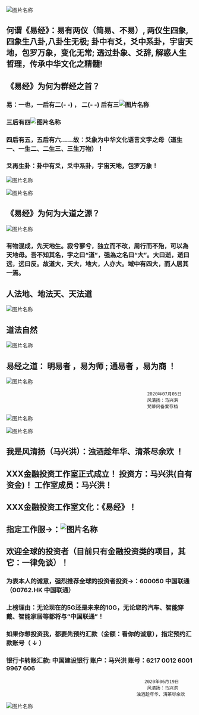 ![图片名称](https://t9.baidu.com/it/u=580224675,2188039574&fm=193)

##  何谓《易经》：易有两仪（简易、不易）, 两仪生四象,四象生八卦,八卦生无极; 卦中有爻，爻中系卦，宇宙天地，包罗万象，变化无常; 透过卦象、爻辞, 解惑人生哲理，传承中华文化之精髓!

##  《易经》为何为群经之首？

###  易：一也，一后有二(- -) ， 二(- -) 后有三![图片名称](https://ss2.bdstatic.com/70cFvnSh_Q1YnxGkpoWK1HF6hhy/it/u=4252246436,3176934610&fm=26&gp=0.jpg)


###  三后有四![图片名称](https://ss0.bdstatic.com/70cFvHSh_Q1YnxGkpoWK1HF6hhy/it/u=2555533618,366837278&fm=26&gp=0.jpg)


###  四后有五，五后有六......故：爻象为中华文化语言文字之母（道生一、一生二、二生三、三生万物）！

###  爻再生卦：卦中有爻，爻中系卦，宇宙天地，包罗万象！


![图片名称](https://ss3.bdstatic.com/70cFv8Sh_Q1YnxGkpoWK1HF6hhy/it/u=3415270215,2204104306&fm=26&gp=0.jpg)


![图片名称](https://ss1.bdstatic.com/70cFuXSh_Q1YnxGkpoWK1HF6hhy/it/u=2487844423,1887284738&fm=26&gp=0.jpg)


##  《易经》为何为大道之源？ 
![图片名称](https://ss0.bdstatic.com/70cFuHSh_Q1YnxGkpoWK1HF6hhy/it/u=2160663814,3492482038&fm=26&gp=0.jpg)
###  有物混成，先天地生。寂兮寥兮，独立而不改，周行而不殆，可以為天地母。吾不知其名，字之曰“道”，强為之名曰“大”。大曰逝，逝曰远，远曰反。故道大，天大，地大，人亦大。域中有四大，而人居其一焉。

##  人法地、地法天、天法道 

![图片名称](https://timgsa.baidu.com/timg?image&quality=80&size=b9999_10000&sec=1594355133318&di=0f9d3dc3f30140c549039d629678bdb1&imgtype=0&src=http%3A%2F%2Fp.ssl.qhimg.com%2Ft01b12ddd105ddcbd21.jpg)

##  道法自然 

![图片名称](https://ss0.bdstatic.com/70cFvHSh_Q1YnxGkpoWK1HF6hhy/it/u=4001947757,188900419&fm=26&gp=0.jpg)


##  易经之道： 明易者 ，易为师 ; 通易者 ，易为商 ！ 
 

![图片名称](https://timgsa.baidu.com/timg?image&quality=80&size=b9999_10000&sec=1595053346275&di=8b26d16f1b53728e50920fa26ffdb692&imgtype=0&src=http%3A%2F%2Fp0.so.qhimgs1.com%2Ft01f42e8709ad2bca6c.jpg)

                                                         2020年07月05日
                                                         风清扬：马兴洪 
                                                         梵蒂冈备案存档
                                                       
                                                         
![图片名称](https://ss2.bdstatic.com/70cFvnSh_Q1YnxGkpoWK1HF6hhy/it/u=2370763301,2095929313&fm=26&gp=0.jpg)

![图片名称](https://timgsa.baidu.com/timg?image&quality=80&size=b9999_10000&sec=1595005711300&di=e01b1a3ccbb1f91334e6c2f15aa9284e&imgtype=0&src=http%3A%2F%2Fimg4.99114.com%2Fgroup1%2FM00%2F3A%2FC4%2FwKgGMFctfLKAYOU8AACcTy6iYkY149_600_600.jpg)


##  我是风清扬（马兴洪）：浊酒趁年华、清茶尽余欢 ！

##  XXX金融投资工作室正式成立！ 投资方：马兴洪(自有资金)！ 工作室成员：马兴洪！

##  XXX金融投资工作室文化：《易经》！

 
##  指定工作服->：![图片名称](https://timgsa.baidu.com/timg?image&quality=80&size=b9999_10000&sec=1593960120022&di=86ab8bd523e4f438b408ad5706c6b598&imgtype=0&src=http%3A%2F%2Fimg14.360buyimg.com%2Fn1%2Fs350x449_jfs%2Ft16750%2F349%2F1482944821%2F322663%2Fec59eeb%2F5acc4711N273da68e.jpg%2521cc_350x449.jpg)

##  欢迎全球的投资者（目前只有金融投资类的项目，其它：一律免谈）！


### 为表本人的诚意，强烈推荐全球的投资者投资->：600050 中国联通（00762.HK 中国联通）

### 上榜理由：无论现在的5G还是未来的10G，无论您的汽车、智能穿戴、智能家居等都将与“中国联通”！


                                 
### 如果你想投资我，都要先预约汇款（金额：看你的诚意），指定预约汇款账号（ ↓ ） 

### 银行卡转账汇款: 中国建设银行 账户：马兴洪  账号：6217 0012 6001 9967 606   

                                                        2020年06月19日
                                                         风清扬：马兴洪 
                                                     浊酒趁年华、清茶尽余欢

![图片名称](https://ss3.bdstatic.com/70cFv8Sh_Q1YnxGkpoWK1HF6hhy/it/u=1528943626,472704053&fm=26&gp=0.jpg)


